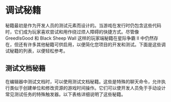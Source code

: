 # 调试秘籍

秘籍最初是作为开发人员的测试元素而设计的。当游戏在发行时仍包含这些代码时，它们成为玩家喜欢尝试和用作绕过烦人障碍的快捷方式。尽管像 GreedIsGood 和 Black Sheep Wall 这样的玩家端秘籍在星际争霸 II 中仍然存在，但还有许多其他秘籍可供启用，以便简化您项目的开发和测试。下面是这些调试秘籍的列表，以便轻松参考。

## 测试文档秘籍

在编辑器中测试文档时，可以使用测试文档秘籍。这些是特殊的聊天命令，允许执行类似于创建单位和修改资源的游戏时间操作。它们可以使开发人员免于手动设计常见测试任务的特殊触发器。以下表格详细说明了这些秘籍。